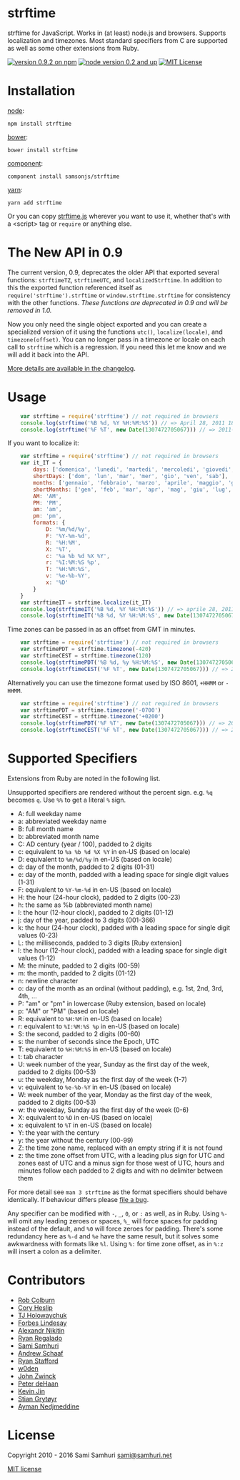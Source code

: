 strftime
========

strftime for JavaScript. Works in (at least) node.js and browsers. Supports localization and timezones. Most standard specifiers from C are supported as well as some other extensions from Ruby.

[![version 0.9.2 on npm](https://img.shields.io/badge/npm-0.9.2-brightgreen.svg?style=flat)](https://www.npmjs.com/package/strftime) [![node version 0.2 and up](https://img.shields.io/badge/node->=0.2-brightgreen.svg?style=flat)](https://nodejs.org) [![MIT License](https://img.shields.io/badge/License-MIT-blue.svg?style=flat)](https://sjs.mit-license.org)

Installation
============

[node](https://nodejs.org):

    npm install strftime

[bower](http://bower.io):

    bower install strftime

[component](https://github.com/componentjs/component):

    component install samsonjs/strftime

[yarn](https://yarnpkg.com):

    yarn add strftime

Or you can copy [strftime.js](https://github.com/samsonjs/strftime/blob/master/strftime.js) wherever you want to use it, whether that's with a &lt;script&gt; tag or `require` or anything else.

The New API in 0.9
==================

The current version, 0.9, deprecates the older API that exported several functions: `strftimeTZ`, `strftimeUTC`, and `localizedStrftime`. In addition to this the exported function referenced itself as `require('strftime').strftime` or `window.strftime.strftime` for consistency with the other functions. *These functions are deprecated in 0.9 and will be removed in 1.0.*

Now you only need the single object exported and you can create a specialized version of it using the functions `utc()`, `localize(locale)`, and `timezone(offset)`. You can no longer pass in a timezone or locale on each call to `strftime` which is a regression. If you need this let me know and we will add it back into the API.

[More details are available in the changelog](https://github.com/samsonjs/strftime/blob/master/Changelog.md).

Usage
=====

```JavaScript
    var strftime = require('strftime') // not required in browsers
    console.log(strftime('%B %d, %Y %H:%M:%S')) // => April 28, 2011 18:21:08
    console.log(strftime('%F %T', new Date(1307472705067))) // => 2011-06-07 18:51:45
```


If you want to localize it:

```JavaScript
    var strftime = require('strftime') // not required in browsers
    var it_IT = {
        days: ['domenica', 'lunedi', 'martedi', 'mercoledi', 'giovedi', 'venerdi', 'sabato'],
        shortDays: ['dom', 'lun', 'mar', 'mer', 'gio', 'ven', 'sab'],
        months: ['gennaio', 'febbraio', 'marzo', 'aprile', 'maggio', 'giugno', 'luglio', 'agosto', 'settembre', 'ottobre', 'novembre', 'dicembre'],
        shortMonths: ['gen', 'feb', 'mar', 'apr', 'mag', 'giu', 'lug', 'ago', 'set', 'ott', 'nov', 'dic'],
        AM: 'AM',
        PM: 'PM',
        am: 'am',
        pm: 'pm',
        formats: {
            D: '%m/%d/%y',
            F: '%Y-%m-%d',
            R: '%H:%M',
            X: '%T',
            c: '%a %b %d %X %Y',
            r: '%I:%M:%S %p',
            T: '%H:%M:%S',
            v: '%e-%b-%Y',
            x: '%D'
        }
    }
    var strftimeIT = strftime.localize(it_IT)
    console.log(strftimeIT('%B %d, %Y %H:%M:%S')) // => aprile 28, 2011 18:21:08
    console.log(strftimeIT('%B %d, %Y %H:%M:%S', new Date(1307472705067))) // => giugno 7, 2011 18:51:45
```

Time zones can be passed in as an offset from GMT in minutes.

```JavaScript
    var strftime = require('strftime') // not required in browsers
    var strftimePDT = strftime.timezone(-420)
    var strftimeCEST = strftime.timezone(120)
    console.log(strftimePDT('%B %d, %y %H:%M:%S', new Date(1307472705067))) // => June 07, 11 11:51:45
    console.log(strftimeCEST('%F %T', new Date(1307472705067))) // => 2011-06-07 20:51:45
```

Alternatively you can use the timezone format used by ISO 8601, `+HHMM` or `-HHMM`.

```JavaScript
    var strftime = require('strftime') // not required in browsers
    var strftimePDT = strftime.timezone('-0700')
    var strftimeCEST = strftime.timezone('+0200')
    console.log(strftimePDT('%F %T', new Date(1307472705067))) // => 2011-06-07 11:51:45
    console.log(strftimeCEST('%F %T', new Date(1307472705067))) // => 2011-06-07 20:51:45
```

Supported Specifiers
====================

Extensions from Ruby are noted in the following list.

Unsupported specifiers are rendered without the percent sign.
e.g. `%q` becomes `q`. Use `%%` to get a literal `%` sign.

- A: full weekday name
- a: abbreviated weekday name
- B: full month name
- b: abbreviated month name
- C: AD century (year / 100), padded to 2 digits
- c: equivalent to `%a %b %d %X %Y` in en-US (based on locale)
- D: equivalent to `%m/%d/%y` in en-US (based on locale)
- d: day of the month, padded to 2 digits (01-31)
- e: day of the month, padded with a leading space for single digit values (1-31)
- F: equivalent to `%Y-%m-%d` in en-US (based on locale)
- H: the hour (24-hour clock), padded to 2 digits (00-23)
- h: the same as %b (abbreviated month name)
- I: the hour (12-hour clock), padded to 2 digits (01-12)
- j: day of the year, padded to 3 digits (001-366)
- k: the hour (24-hour clock), padded with a leading space for single digit values (0-23)
- L: the milliseconds, padded to 3 digits [Ruby extension]
- l: the hour (12-hour clock), padded with a leading space for single digit values (1-12)
- M: the minute, padded to 2 digits (00-59)
- m: the month, padded to 2 digits (01-12)
- n: newline character
- o: day of the month as an ordinal (without padding), e.g. 1st, 2nd, 3rd, 4th, ...
- P: "am" or "pm" in lowercase (Ruby extension, based on locale)
- p: "AM" or "PM" (based on locale)
- R: equivalent to `%H:%M` in en-US (based on locale)
- r: equivalent to `%I:%M:%S %p` in en-US (based on locale)
- S: the second, padded to 2 digits (00-60)
- s: the number of seconds since the Epoch, UTC
- T: equivalent to `%H:%M:%S` in en-US (based on locale)
- t: tab character
- U: week number of the year, Sunday as the first day of the week, padded to 2 digits (00-53)
- u: the weekday, Monday as the first day of the week (1-7)
- v: equivalent to `%e-%b-%Y` in en-US (based on locale)
- W: week number of the year, Monday as the first day of the week, padded to 2 digits (00-53)
- w: the weekday, Sunday as the first day of the week (0-6)
- X: equivalent to `%D` in en-US (based on locale)
- x: equivalent to `%T` in en-US (based on locale)
- Y: the year with the century
- y: the year without the century (00-99)
- Z: the time zone name, replaced with an empty string if it is not found
- z: the time zone offset from UTC, with a leading plus sign for UTC and zones east
     of UTC and a minus sign for those west of UTC, hours and minutes follow each
     padded to 2 digits and with no delimiter between them

For more detail see `man 3 strftime` as the format specifiers should behave identically. If behaviour differs please [file a bug](https://github.com/samsonjs/strftime/issues/new).

Any specifier can be modified with `-`, `_`, `0`, or `:` as well, as in Ruby. Using `%-` will omit any leading zeroes or spaces, `%_` will force spaces for padding instead of the default, and `%0` will force zeroes for padding. There's some redundancy here as `%-d` and `%e` have the same result, but it solves some awkwardness with formats like `%l`. Using `%:` for time zone offset, as in `%:z` will insert a colon as a delimiter.

Contributors
============

* [Rob Colburn](https://github.com/robcolburn)
* [Cory Heslip](https://github.com/cheslip)
* [TJ Holowaychuk](https://github.com/tj)
* [Forbes Lindesay](https://github.com/ForbesLindesay)
* [Alexandr Nikitin](https://github.com/alexandrnikitin)
* [Ryan Regalado](https://github.com/d48)
* [Sami Samhuri](https://github.com/samsonjs)
* [Andrew Schaaf](https://github.com/andrewschaaf)
* [Ryan Stafford](https://github.com/ryanstafford)
* [w0den](https://github.com/w0den)
* [John Zwinck](https://github.com/jzwinck)
* [Peter deHaan](https://github.com/pdehaan)
* [Kevin Jin](https://github.com/Kevin-Jin)
* [Stian Grytøyr](https://github.com/stiang)
* [Ayman Nedjmeddine](https://github.com/IOAyman)


License
=======

Copyright 2010 - 2016 Sami Samhuri sami@samhuri.net

[MIT license](https://sjs.mit-license.org)

